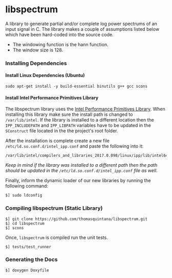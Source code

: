 # libspectrum

A library to generate partial and/or complete log power spectrums of an input signal in C. The library makes a couple of assumptions listed below which have been hard-coded into the source code.

* The windowing function is the hann function.
* The window size is 128.

### Installing Dependencies

#### Install Linux Dependencies (Ubuntu)

```
sudo apt-get install -y build-essential binutils g++ gcc scons
```

#### Install Intel Performance Primitives Library

The libspectrum library uses the [Intel Performance Primitives Library](https://software.intel.com/en-us/intel-ipp). When installing this library make sure the install path is changed to `/var/lib/intel`. If the library is installed to a different location then the `IPP_INCLUDEPATH` and `IPP_LIBPATH` variables have to be updated in the `SConstruct` file located in the the project's root folder.

After the installation is complete create a new file `/etc/ld.so.conf.d/intel_ipp.conf` and paste the following into it:

```
/var/lib/intel/compilers_and_libraries_2017.0.098/linux/ipp/lib/intel64
``` 

*Keep in mind if the library was installed to a different path then the path should be updated in the `/etc/ld.so.conf.d/intel_ipp.conf` file as well.*

Finally, inform the dynamic loader of our new libraries by running the following command:

```
$] sudo ldconfig
```

### Compiling libspectrum (Static Library)

```
$] git clone https://github.com/thomasquintana/libspectrum.git
$] cd libspectrum
$] scons
```

Once, `libspectrum` is compiled run the unit tests.

```
$] tests/test_runner
```

### Generating the Docs

```
$] doxygen Doxyfile
```
